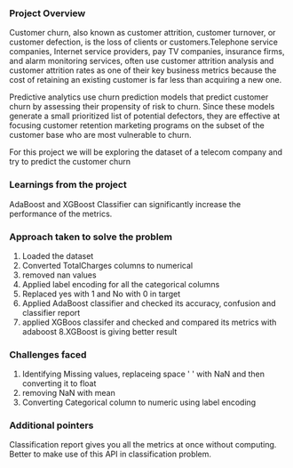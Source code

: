 ### Project Overview

 Customer churn, also known as customer attrition, customer turnover, or customer defection, is the loss of clients or customers.Telephone service companies, Internet service providers, pay TV companies, insurance firms, and alarm monitoring services, often use customer attrition analysis and customer attrition rates as one of their key business metrics because the cost of retaining an existing customer is far less than acquiring a new one.

Predictive analytics use churn prediction models that predict customer churn by assessing their propensity of risk to churn. Since these models generate a small prioritized list of potential defectors, they are effective at focusing customer retention marketing programs on the subset of the customer base who are most vulnerable to churn.

For this project we will be exploring the dataset of a telecom company and try to predict the customer churn


### Learnings from the project

 AdaBoost and XGBoost Classifier can significantly increase the performance of the metrics.


### Approach taken to solve the problem

 1. Loaded the dataset
2. Converted TotalCharges columns to numerical
3. removed nan values
4. Applied label encoding for all the categorical columns
5. Replaced yes with 1 and No with 0 in target 
6. Applied AdaBoost classifier and checked its accuracy, confusion and classifier report
7. applied XGBoos classifer and checked and compared its metrics with adaboost
8.XGBoost is giving better result


### Challenges faced

 1. Identifying Missing values, replaceing space ' ' with NaN and then converting it to float
2. removing NaN with mean
3. Converting Categorical column to numeric using label encoding


### Additional pointers

 Classification report gives you all the metrics at once without computing. Better to make use of this API in classification problem.


